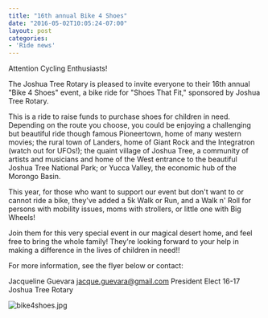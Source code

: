 ```yaml
---
title: "16th annual Bike 4 Shoes"
date: "2016-05-02T10:05:24-07:00"
layout: post
categories:
- 'Ride news'
---
```


Attention Cycling Enthusiasts!

The Joshua Tree Rotary is pleased to invite everyone to their 16th annual "Bike 4 Shoes" event, a bike ride for "Shoes That Fit," sponsored by Joshua Tree Rotary.

This is a ride to raise funds to purchase shoes for children in need. Depending on the route you choose, you could be enjoying a challenging but beautiful ride though famous Pioneertown, home of many western movies; the rural town of Landers, home of Giant Rock and the Integratron (watch out for UFOs!); the quaint village of Joshua Tree, a community of artists and musicians and home of the West entrance to the beautiful Joshua Tree National Park; or Yucca Valley, the economic hub of the Morongo Basin.

This year, for those who want to support our event but don't want to or cannot ride a bike, they've added a 5k Walk or Run, and a Walk n' Roll for persons with mobility issues, moms with strollers, or little one with Big Wheels!

Join them for this very special event in our magical desert home, and feel free to bring the whole family! They're looking forward to your help in making a difference in the lives of children in need!!

For more information, see the flyer below or contact:

Jacqueline Guevara
jacque.guevara@gmail.com
President Elect 16-17
Joshua Tree Rotary

![bike4shoes.jpg](/wp-content/uploads/2016/05/bike4shoes.jpg)